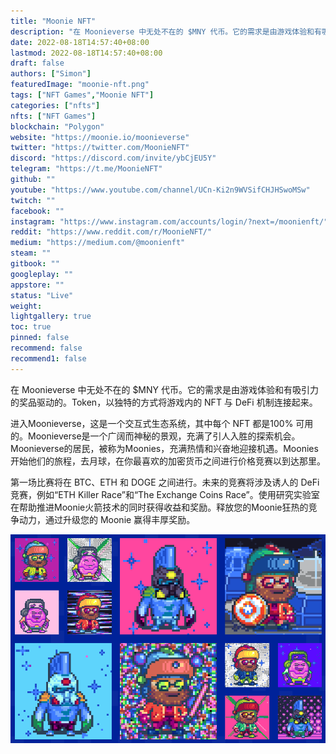```yaml
---
title: "Moonie NFT"
description: "在 Moonieverse 中无处不在的 $MNY 代币。它的需求是由游戏体验和有吸引力的奖品驱动的。Token，以独特的方式将游戏内的 NFT 与 DeFi 机制连接起来。"
date: 2022-08-18T14:57:40+08:00
lastmod: 2022-08-18T14:57:40+08:00
draft: false
authors: ["Simon"]
featuredImage: "moonie-nft.png"
tags: ["NFT Games","Moonie NFT"]
categories: ["nfts"]
nfts: ["NFT Games"]
blockchain: "Polygon"
website: "https://moonie.io/moonieverse"
twitter: "https://twitter.com/MoonieNFT"
discord: "https://discord.com/invite/ybCjEU5Y"
telegram: "https://t.me/MoonieNFT"
github: ""
youtube: "https://www.youtube.com/channel/UCn-Ki2n9WVSifCHJHSwoMSw"
twitch: ""
facebook: ""
instagram: "https://www.instagram.com/accounts/login/?next=/moonienft/"
reddit: "https://www.reddit.com/r/MoonieNFT/"
medium: "https://medium.com/@moonienft"
steam: ""
gitbook: ""
googleplay: ""
appstore: ""
status: "Live"
weight: 
lightgallery: true
toc: true
pinned: false
recommend: false
recommend1: false
---
```

在 Moonieverse 中无处不在的 $MNY 代币。它的需求是由游戏体验和有吸引力的奖品驱动的。Token，以独特的方式将游戏内的 NFT 与 DeFi 机制连接起来。

进入Moonieverse，这是一个交互式生态系统，其中每个 NFT 都是100% 可用的。Moonieverse是一个广阔而神秘的景观，充满了引人入胜的探索机会。Moonieverse的居民，被称为Moonies，充满热情和兴奋地迎接机遇。Moonies开始他们的旅程，去月球，在你最喜欢的加密货币之间进行价格竞赛以到达那里。

第一场比赛将在 BTC、ETH 和 DOGE 之间进行。未来的竞赛将涉及诱人的 DeFi 竞赛，例如“ETH Killer Race”和“The Exchange Coins Race”。使用研究实验室在帮助推进Moonie火箭技术的同时获得收益和奖励。释放您的Moonie狂热的竞争动力，通过升级您的 Moonie 赢得丰厚奖励。

![配图](20220818154017.png)